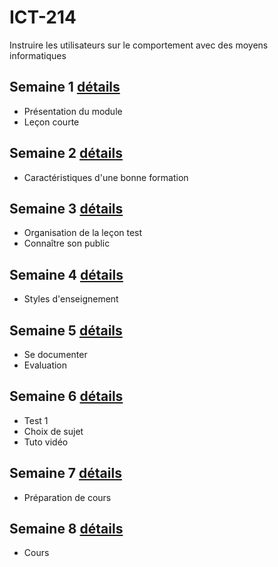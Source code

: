 # ICT-214
Instruire les utilisateurs sur le comportement avec des moyens informatiques


## Semaine 1 [détails](Séquences/Semaine1.md)

- Présentation du module
- Leçon courte

## Semaine 2 [détails](Séquences/Semaine2.md)

- Caractéristiques d'une bonne formation

## Semaine 3 [détails](Séquences/Semaine3.md)

- Organisation de la leçon test
- Connaître son public 

## Semaine 4 [détails]()

- Styles d'enseignement

## Semaine 5 [détails]()

- Se documenter
- Evaluation

## Semaine 6 [détails]()

- Test 1
- Choix de sujet
- Tuto vidéo

## Semaine 7 [détails]()

- Préparation de cours

## Semaine 8 [détails]()

- Cours